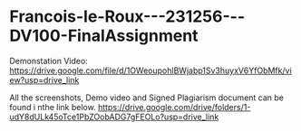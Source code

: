 # Francois-le-Roux---231256---DV100-FinalAssignment

Demonstation Video: https://drive.google.com/file/d/1OWeoupohlBWjabp1Sv3huyxV6YfObMfk/view?usp=drive_link


All the screenshots, Demo video and Signed Plagiarism document can be found i nthe link below.
https://drive.google.com/drive/folders/1-udY8dULk45oTce1PbZOobADG7gFEOLo?usp=drive_link
